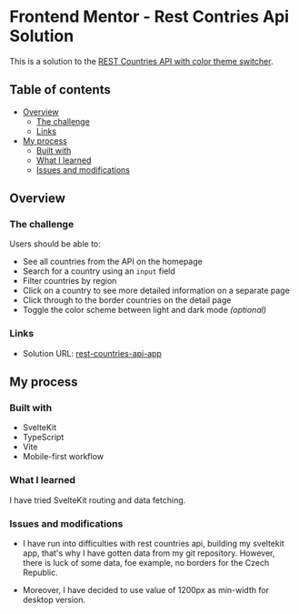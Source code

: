 # Frontend Mentor - Rest Contries Api Solution

This is a solution to the [REST Countries API with color theme switcher](https://www.frontendmentor.io/challenges/rest-countries-api-with-color-theme-switcher-5cacc469fec04111f7b848ca).

## Table of contents

- [Overview](#overview)
    - [The challenge](#the-challenge)
    - [Links](#links)
- [My process](#my-process)
    - [Built with](#built-with)
    - [What I learned](#what-i-learned)
    - [Issues and modifications](#issues-and-modifications)


## Overview

### The challenge

Users should be able to:

- See all countries from the API on the homepage
- Search for a country using an `input` field
- Filter countries by region
- Click on a country to see more detailed information on a separate page
- Click through to the border countries on the detail page
- Toggle the color scheme between light and dark mode *(optional)*


### Links

- Solution URL: [rest-countries-api-app](https://damishalkina.github.io/rest-countries-api-app)

## My process

### Built with

- SvelteKit
- TypeScript
- Vite
- Mobile-first workflow


### What I learned

I have tried SvelteKit routing and data fetching.

### Issues and modifications

- I have run into difficulties with rest countries api, building my sveltekit app, that's why I have gotten data from my git repository. However, there is luck of some data, foe example, no borders for the Czech Republic.

- Moreover, I have decided to use value of 1200px as min-width for desktop version.

